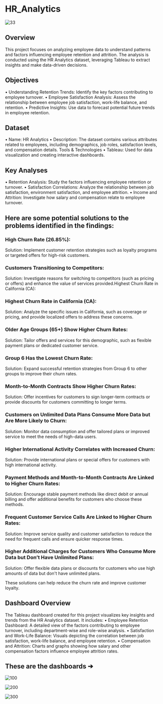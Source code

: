# HR_Analytics

![33](https://github.com/user-attachments/assets/402852e6-c411-40f2-8fc4-9b8a34ae32c7)

## Overview
This project focuses on analyzing employee data to understand patterns and factors
influencing employee retention and attrition. The analysis is conducted using the   HR 
Analytics dataset, leveraging Tableau to extract insights and make data-driven decisions.

## Objectives 
• Understanding Retention Trends: Identify the key factors contributing to employee
turnover. 
• Employee Satisfaction Analysis: Assess the relationship between employee job
satisfaction, work-life balance, and retention. 
• Predictive Insights: Use data to forecast potential future trends in employee
retention. 

## Dataset 
• Name: HR Analytics 
• Description: The dataset contains various attributes related to employees,
including demographics, job roles, satisfaction levels, and compensation details. 
Tools & Technologies 
• Tableau: Used for data visualization and creating interactive dashboards.
 
## Key Analyses 
• Retention Analysis: Study the factors influencing employee retention or turnover. 
• Satisfaction Correlations: Analyze the relationship between job satisfaction,
environment satisfaction, and employee attrition. 
• Income and Attrition: Investigate how salary and compensation relate to employee
turnover. 

## Here are some potential solutions to the problems identified in the findings:

### High Churn Rate (26.85%):
Solution: Implement customer retention strategies such as loyalty programs or targeted offers for high-risk customers.

### Customers Transitioning to Competitors:
Solution: Investigate reasons for switching to competitors (such as pricing or offers) and enhance the value of services provided.Highest Churn Rate in California (CA):

### Highest Churn Rate in California (CA):
Solution: Analyze the specific issues in California, such as coverage or pricing, and provide localized offers to address these concerns.

### Older Age Groups (65+) Show Higher Churn Rates:
Solution: Tailor offers and services for this demographic, such as flexible payment plans or dedicated customer service.

### Group 6 Has the Lowest Churn Rate:
Solution: Expand successful retention strategies from Group 6 to other groups to improve their churn rates.

### Month-to-Month Contracts Show Higher Churn Rates:
Solution: Offer incentives for customers to sign longer-term contracts or provide discounts for customers committing to longer terms.

### Customers on Unlimited Data Plans Consume More Data but Are More Likely to Churn:
Solution: Monitor data consumption and offer tailored plans or improved service to meet the needs of high-data users.

### Higher International Activity Correlates with Increased Churn:
Solution: Provide international plans or special offers for customers with high international activity.

### Payment Methods and Month-to-Month Contracts Are Linked to Higher Churn Rates:
Solution: Encourage stable payment methods like direct debit or annual billing and offer additional benefits for customers who choose these methods.

### Frequent Customer Service Calls Are Linked to Higher Churn Rates:
Solution: Improve service quality and customer satisfaction to reduce the need for frequent calls and ensure quicker response times.

### Higher Additional Charges for Customers Who Consume More Data but Don’t Have Unlimited Plans:
Solution: Offer flexible data plans or discounts for customers who use high amounts of data but don't have unlimited plans.

These solutions can help reduce the churn rate and improve customer loyalty.

## Dashboard Overview
The Tableau dashboard created for this project visualizes key insights and trends
from the HR Analytics dataset. It includes: 
• Employee Retention Dashboard: A detailed view of the factors contributing to
employee turnover, including department-wise and role-wise analysis. 
• Satisfaction and Work-Life Balance: Visuals depicting the correlation between job
satisfaction, work-life balance, and employee retention. 
• Compensation and Attrition: Charts and graphs showing how salary and other
compensation factors influence employee attrition rates. 
 
## These are the dashboards ➔
 
 ![100](https://github.com/user-attachments/assets/89cad731-73a0-45dc-a037-e5f866a94ebb)

 ![200](https://github.com/user-attachments/assets/5fbf2717-0628-40d7-a754-784f530a2a86)

 ![300](https://github.com/user-attachments/assets/ebcd5432-c5f0-458d-878a-419b74d9594c)

